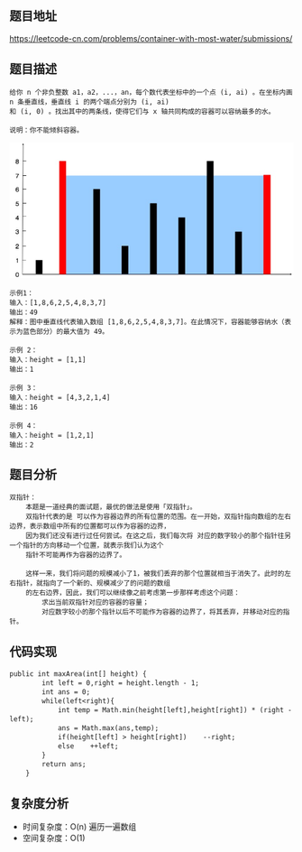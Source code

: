 ## 题目地址

https://leetcode-cn.com/problems/container-with-most-water/submissions/

## 题目描述
```
给你 n 个非负整数 a1，a2，...，an，每个数代表坐标中的一个点 (i, ai) 。在坐标内画 n 条垂直线，垂直线 i 的两个端点分别为 (i, ai) 
和 (i, 0) 。找出其中的两条线，使得它们与 x 轴共同构成的容器可以容纳最多的水。

说明：你不能倾斜容器。
```
![](https://github.com/ColinAce/Leetcode--Solution/blob/master/pic/question_11.jpg)

```
示例1：
输入：[1,8,6,2,5,4,8,3,7]
输出：49 
解释：图中垂直线代表输入数组 [1,8,6,2,5,4,8,3,7]。在此情况下，容器能够容纳水（表示为蓝色部分）的最大值为 49。

示例 2：
输入：height = [1,1]
输出：1

示例 3：
输入：height = [4,3,2,1,4]
输出：16

示例 4：
输入：height = [1,2,1]
输出：2
```


## 题目分析
```
双指针：
    本题是一道经典的面试题，最优的做法是使用「双指针」。
    双指针代表的是 可以作为容器边界的所有位置的范围。在一开始，双指针指向数组的左右边界，表示数组中所有的位置都可以作为容器的边界，
    因为我们还没有进行过任何尝试。在这之后，我们每次将 对应的数字较小的那个指针往另一个指针的方向移动一个位置，就表示我们认为这个
    指针不可能再作为容器的边界了。

    这样一来，我们将问题的规模减小了1，被我们丢弃的那个位置就相当于消失了。此时的左右指针，就指向了一个新的、规模减少了的问题的数组
    的左右边界，因此，我们可以继续像之前考虑第一步那样考虑这个问题：
        求出当前双指针对应的容器的容量；
        对应数字较小的那个指针以后不可能作为容器的边界了，将其丢弃，并移动对应的指针。
```


## 代码实现
```
public int maxArea(int[] height) {
        int left = 0,right = height.length - 1;
        int ans = 0;
        while(left<right){
            int temp = Math.min(height[left],height[right]) * (right - left);
            ans = Math.max(ans,temp);
            if(height[left] > height[right])    --right;
            else    ++left;
        }
        return ans;
    }
```

## 复杂度分析
- 时间复杂度：O(n)   遍历一遍数组
- 空间复杂度：O(1)